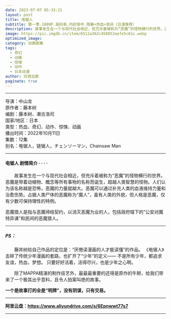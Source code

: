 ```yaml
---
date: 2023-07-07 05:33:21
layout: post
title: 电锯人
subtitle: 第一季.1080P.高码率.内封简中.残暴+热血+诡异（日漫推荐）
description: 故事发生在一个与现代社会相近，但充斥着被称为“恶魔”的怪物横行的世界。恶魔是带着动植物、概念等所有事物的名称而诞生，超越人类智慧的怪物。人们认为该名称越是恐怖，恶魔的力量就越大...
image: https://pic.imgdb.cn/item/6512a362c458853aefe5c61c.webp
optimized_image: 
category: 动画剧集
tags:
  - 奇幻
  - 动画
  - 惊悚
  - 动作
  - 日本动漫
author: 对酒当歌
paginate: true
---
```


---

导演：中山龙  
原作者：藤本树  
编剧：藤本树、濑古浩司  
国家/地区：日本  
类型：热血、奇幻、动作、惊悚、动画  
播出时间：2022年10月11日  
集数：12集  
别名：电锯人，链锯人，チェンソーマン，Chainsaw Man  

---

#### 电锯人 剧情简介 · · · ·

　　故事发生在一个与现代社会相近，但充斥着被称为“恶魔”的怪物横行的世界。恶魔是带着动植物、概念等所有事物的名称而诞生，超越人类智慧的怪物。人们认为该名称越是恐怖，恶魔的力量就越大。恶魔可以通过补充人类的血液维持力量和治愈伤势。占据人类尸体的恶魔称为“魔人”，虽有人类的外貌，但人格是恶魔，仅有少数可保持理性的特例。

恶魔猎人是指与恶魔缔结契约，以消灭恶魔为业的人，包括政府辖下的“公安对魔特异课”和民间的恶魔猎人。

---
##### PS：

　　藤井树给自己作品的定位是：“厌倦读漫画的人才能读懂”的作品。 《电锯人》击碎了传统少年漫画的套路，也扩开了“少年”的定义—— 不是所有少年，都追求友谊，热血，梦想。 只要好好活着，活得尽兴，也是少年之心啊。

　　除了MAPPA精湛的制作技艺外，最最最重要的还得是原作的牛掰，给我们带来了一个极其出乎意料，且令人拍案叫绝的故事。

**一个是故事打的全是“明牌”，没有阴谋，只有交易。**

---

**阿里云盘：<https://www.aliyundrive.com/s/6Epnwwt77s7>**

---
